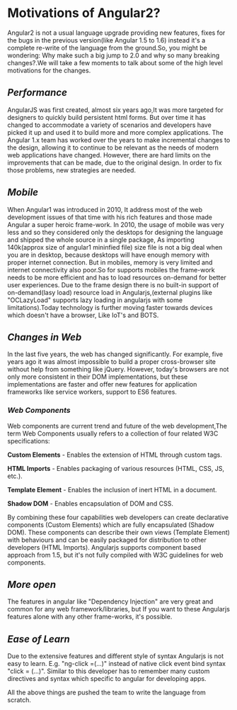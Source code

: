 # Motivations of Angular2? 

Angular2 is not a usual language upgrade providing new features, fixes for the bugs in the previous version(like Angular 1.5 to 1.6) instead it's a complete re-write of the language from the ground.So, you might be wondering: Why make such a big jump to 2.0 and why so many breaking changes?.We will take a few moments to talk about some of the high level motivations for the changes.

## *Performance*
AngularJS was first created, almost six years ago,It was more targeted for designers to quickly build persistent html forms. But over time it has changed to accommodate a variety of scenarios and developers have picked it up and used it to build more and more complex applications. The Angular 1.x team has worked over the years to make incremental changes to the design, allowing it to continue to be relevant as the needs of modern web applications have changed. However, there are hard limits on the improvements that can be made, due to the original design. In order to fix those problems, new strategies are needed.

## *Mobile*
When Angular1 was introduced in 2010, It address most of the web development issues of that time with his rich features and those made Angular a super heroic frame-work. In 2010, the usage of mobile was very less and so they considered only the desktops for designing the language and shipped the whole source in a single package, As importing 140k(approx size of angular1 mininfied file) size file is not a big deal when you are in desktop, because desktops will have enough memory with proper internet connection. But in mobiles, memory is very limited and internet connectivity also poor.So for supports mobiles the frame-work needs to be more efficient and has to load resources on-demand for better user experiences. Due to the frame design there is no built-in support of on-demand(lasy load) resource load in Angularjs,(external plugins like "OCLazyLoad" supports lazy loading in angularjs with some limitations).Today technology is further moving faster towards devices which doesn't have a browser, Like IoT's and BOTS.

## *Changes in Web*
In the last five years, the web has changed significantly. For example, five years ago it was almost impossible to build a proper cross-browser site without help from something like jQuery. However, today's browsers are not only more consistent in their DOM implementations, but these implementations are faster and offer new features for application frameworks like service workers, support to ES6 features.

### *Web Components*
Web components are current trend and future of the web development,The term Web Components usually refers to a collection of four related W3C specifications:

**Custom Elements** - Enables the extension of HTML through custom tags.

**HTML Imports** - Enables packaging of various resources (HTML, CSS, JS, etc.).

**Template Element** - Enables the inclusion of inert HTML in a document.

**Shadow DOM** - Enables encapsulation of DOM and CSS.

By combining these four capabilities web developers can create declarative components (Custom Elements) which are fully encapsulated (Shadow DOM). These components can describe their own views (Template Element) with behaviours and can be easily packaged for distribution to other developers (HTML Imports). Angularjs supports component based approach from 1.5, but it's not fully compiled with W3C guidelines for web components.

## *More open*
The features in angular like "Dependency Injection" are very great and common for any web framework/libraries, but If you want to these Angularjs features alone with any other frame-works, it's possible.

## *Ease of Learn*
Due to the extensive features and different style of syntax Angularjs is not easy to learn. E.g. "ng-click =(...)" instead of native click event bind syntax "click = (...)". Similar to this developer has to remember many custom directives and syntax 
which specific to angular for developing apps.

All the above things are pushed the team to write the language from scratch. 
